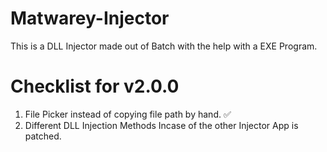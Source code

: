 # Matwarey-Injector
This is a DLL Injector made out of Batch with the help with a EXE Program.

# Checklist for v2.0.0

1) File Picker instead of copying file path by hand. ✅
2) Different DLL Injection Methods Incase of the other Injector App is patched.

